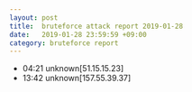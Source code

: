 ```yaml
---
layout: post
title:  bruteforce attack report 2019-01-28
date:   2019-01-28 23:59:59 +09:00
category: bruteforce report
---
```


* 04:21 unknown[51.15.15.23]
* 13:42 unknown[157.55.39.37]
